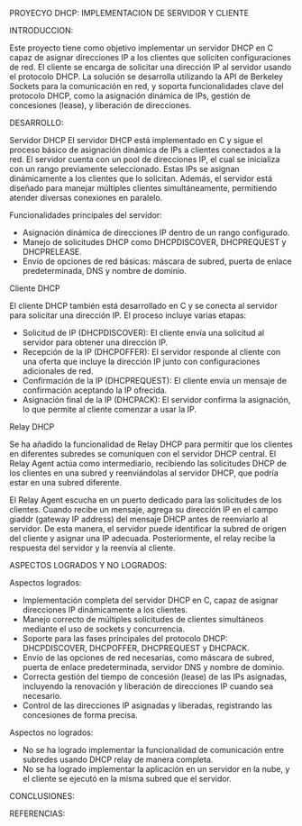 PROYECYO DHCP: IMPLEMENTACION DE SERVIDOR Y CLIENTE

INTRODUCCION:

Este proyecto tiene como objetivo implementar un servidor DHCP en C capaz de asignar direcciones IP a los clientes que soliciten configuraciones de red. El cliente se encarga de solicitar una dirección IP al servidor usando el protocolo DHCP. La solución se desarrolla utilizando la API de Berkeley Sockets para la comunicación en red, y soporta funcionalidades clave del protocolo DHCP, como la asignación dinámica de IPs, gestión de concesiones (lease), y liberación de direcciones.

DESARROLLO:

Servidor DHCP
El servidor DHCP está implementado en C y sigue el proceso básico de asignación dinámica de IPs a clientes conectados a la red. El servidor cuenta con un pool de direcciones IP, el cual se inicializa con un rango previamente seleccionado. Estas IPs se asignan dinámicamente a los clientes que lo solicitan. Además, el servidor está diseñado para manejar múltiples clientes simultáneamente, permitiendo atender diversas conexiones en paralelo.

Funcionalidades principales del servidor:
- Asignación dinámica de direcciones IP dentro de un rango configurado.
- Manejo de solicitudes DHCP como DHCPDISCOVER, DHCPREQUEST y DHCPRELEASE.
- Envío de opciones de red básicas: máscara de subred, puerta de enlace predeterminada, DNS y nombre de dominio.
  
Cliente DHCP

El cliente DHCP también está desarrollado en C y se conecta al servidor para solicitar una dirección IP. El proceso incluye varias etapas:

- Solicitud de IP (DHCPDISCOVER): El cliente envía una solicitud al servidor para obtener una dirección IP.
- Recepción de la IP (DHCPOFFER): El servidor responde al cliente con una oferta que incluye la dirección IP junto con configuraciones adicionales de red.
- Confirmación de la IP (DHCPREQUEST): El cliente envía un mensaje de confirmación aceptando la IP ofrecida.
- Asignación final de la IP (DHCPACK): El servidor confirma la asignación, lo que permite al cliente comenzar a usar la IP.
  
Relay DHCP

Se ha añadido la funcionalidad de Relay DHCP para permitir que los clientes en diferentes subredes se comuniquen con el servidor DHCP central. El Relay Agent actúa como intermediario, recibiendo las solicitudes DHCP de los clientes en una subred y reenviándolas al servidor DHCP, que podría estar en una subred diferente.

El Relay Agent escucha en un puerto dedicado para las solicitudes de los clientes. Cuando recibe un mensaje, agrega su dirección IP en el campo giaddr (gateway IP address) del mensaje DHCP antes de reenviarlo al servidor. De esta manera, el servidor puede identificar la subred de origen del cliente y asignar una IP adecuada. Posteriormente, el relay recibe la respuesta del servidor y la reenvía al cliente.

ASPECTOS LOGRADOS Y NO LOGRADOS:

Aspectos logrados:

- Implementación completa del servidor DHCP en C, capaz de asignar direcciones IP dinámicamente a los clientes.
- Manejo correcto de múltiples solicitudes de clientes simultáneos mediante el uso de sockets y concurrencia.
- Soporte para las fases principales del protocolo DHCP: DHCPDISCOVER, DHCPOFFER, DHCPREQUEST y DHCPACK.
- Envío de las opciones de red necesarias, como máscara de subred, puerta de enlace predeterminada, servidor DNS y nombre de dominio.
- Correcta gestión del tiempo de concesión (lease) de las IPs asignadas, incluyendo la renovación y liberación de direcciones IP cuando sea necesario.
- Control de las direcciones IP asignadas y liberadas, registrando las concesiones de forma precisa.

Aspectos no logrados:

- No se ha logrado implementar la funcionalidad de comunicación entre subredes usando DHCP relay de manera completa.
- No se ha logrado implementar la aplicación en un servidor en la nube, y el cliente se ejecutó en la misma subred que el servidor.

CONCLUSIONES:

REFERENCIAS:
